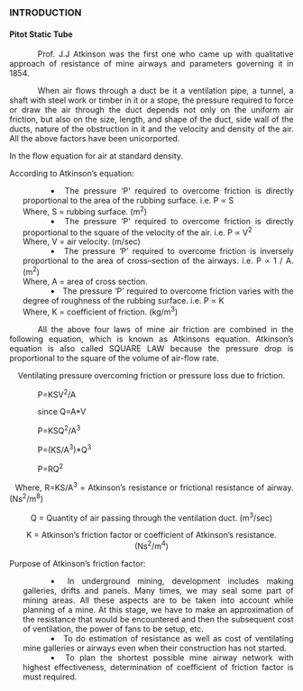 ### INTRODUCTION<br>

#### Pitot Static Tube

<p style="text-indent:50px;text-align:justify;"> Prof. J.J Atkinson was the first one who came up with qualitative approach of resistance of mine airways and parameters governing it in 1854.</p>


<p style="text-indent:50px;text-align:justify;">When air flows through a duct be it a ventilation pipe, a tunnel, a shaft with steel work or timber in it or a stope, the pressure required to force or draw the air through the duct depends not only on the uniform air friction, but also on the size, length, and shape of the duct, side wall of the ducts, nature of the obstruction in it and the velocity and density of the air. All the above factors have been unicorported. 
</p>

In the flow equation for air at standard density.

According to Atkinson’s equation:

<ul style="text-indent:50px; text-align:justify;list-style-position: inside">
<li>The pressure ‘P’ required to overcome friction is directly proportional to the area of the rubbing surface.  i.e. P ∝ S <br>
Where, S = rubbing surface. (m<sup>2</sup>)</li>
<li>The pressure ‘P’ required to overcome friction is directly proportional to the square of the velocity of the air.  i.e.  P ∝ V<sup>2</sup><br>
Where, V = air velocity. (m/sec)</li>
<li> The pressure ‘P’ required to overcome friction is inversely proportional to the area of cross–section of the airways. i.e.  P ∝ 1 / A. (m<sup>2</sup>)<br>
Where, A = area of cross section.</li>
<li>The pressure ‘P’ required to overcome friction varies with the degree of roughness of the rubbing surface. i.e. P ∝ K<br>
Where, K = coefficient of friction. (kg/m<sup>3</sup>)</li>
</ul>

<p style="text-indent:50px;text-align:justify;">All the above four laws of mine air friction are combined in the following equation, which is known as Atkinsons equation. Atkinson’s equation is also called SQUARE LAW because the pressure drop is proportional to the square of the volume of air-flow rate.
</p>

<center>
 
Ventilating pressure overcoming friction or pressure loss due to friction.
<p style="text-indent:50px;text-align:justify">P=KSV<sup>2</sup>/A</p>
<p style="text-indent:50px;text-align:justify">since Q=A*V</p>
<p style="text-indent:50px;text-align:justify">P=KSQ<sup>2</sup>/A<sup>3</sup></p>
<p style="text-indent:50px;text-align:justify">P=(KS/A<sup>3</sup>)*Q<sup>3</sup></p>
<p style="text-indent:50px;text-align:justify">P=RQ<sup>2</sup></p>
<p style="text-indent:10px;text-align:justify">Where, R=KS/A<sup>3</sup> = Atkinson’s resistance or frictional resistance of airway. (Ns<sup>2</sup>/m<sup>8</sup>)</p>

Q = Quantity of air passing through the ventilation duct. (m<sup>3</sup>/sec)

K = Atkinson’s friction factor or coefficient of Atkinson’s resistance. (Ns<sup>2</sup>/m<sup>4</sup>)
</center>

Purpose of Atkinson’s friction factor:

<ul style="text-indent:50px; text-align:justify;list-style-position: inside">
<li>In underground mining, development includes making galleries, drifts and panels. Many times, we may seal some part of mining areas. All these aspects are to be taken into account while planning of a mine. At this stage, we have to make an approximation of the resistance that would be encountered and then the subsequent cost of ventilation, the power of fans to be setup, etc. </li>
<li>To do estimation of resistance as well as cost of ventilating mine galleries or airways even when their construction has not started. </li>
<li>To plan the shortest possible mine airway network with highest effectiveness, determination of coefficient of friction factor is must required.</li>
</ul>


